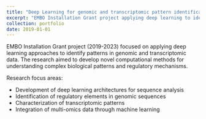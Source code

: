 ```yaml
---
title: "Deep Learning for genomic and transcriptomic pattern identification"
excerpt: "EMBO Installation Grant project applying deep learning to identify patterns in genomic and transcriptomic data."
collection: portfolio
date: 2019-01-01
---
```


EMBO Installation Grant project (2019-2023) focused on applying deep learning approaches to identify patterns in genomic and transcriptomic data. The research aimed to develop novel computational methods for understanding complex biological patterns and regulatory mechanisms.

Research focus areas:
- Development of deep learning architectures for sequence analysis
- Identification of regulatory elements in genomic sequences
- Characterization of transcriptomic patterns
- Integration of multi-omics data through machine learning
